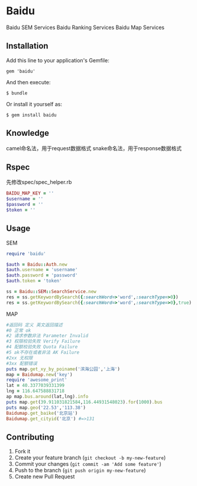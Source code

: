 # Baidu

Baidu SEM Services
Baidu Ranking Services
Baidu Map Services

## Installation

Add this line to your application's Gemfile:

    gem 'baidu'

And then execute:

    $ bundle

Or install it yourself as:

    $ gem install baidu

## Knowledge
camel命名法，用于request数据格式
snake命名法，用于response数据格式

## Rspec
先修改spec/spec_helper.rb

```ruby
BAIDU_MAP_KEY = ''
$username = ''
$password = ''
$token = ''

```

## Usage

SEM

```ruby
require 'baidu'

$auth = Baidu::Auth.new
$auth.username = 'username'
$auth.password = 'password'
$auth.token = 'token'

ss = Baidu::SEM::SearchService.new
res = ss.getKeywordBySearch({:searchWord=>'word',:searchType=>0})
res = ss.getKeywordBySearch({:searchWord=>'word',:searchType=>0},true) #debug=true
```

MAP

```ruby
#返回码 定义 英文返回描述
#0 正常 ok
#2 请求参数非法 Parameter Invalid
#3 权限校验失败 Verify Failure
#4 配额校验失败 Quota Failure
#5 ak不存在或者非法 AK Failure
#2xx 无权限
#3xx 配额错误
puts map.get_xy_by_poiname('滨海公园','上海')
map = Baidumap.new('key')
require 'awesome_print'
lat = 40.3377039331399
lng = 116.647588831718
ap map.bus.around(lat,lng).info
puts map.get(39.911031821584,116.44931548023).for(1000).bus
puts map.geo('22.53','113.38')
Baidumap.get_baike('北京站')
Baidumap.get_cityid('北京') #=>131
```

## Contributing

1. Fork it
2. Create your feature branch (`git checkout -b my-new-feature`)
3. Commit your changes (`git commit -am 'Add some feature'`)
4. Push to the branch (`git push origin my-new-feature`)
5. Create new Pull Request